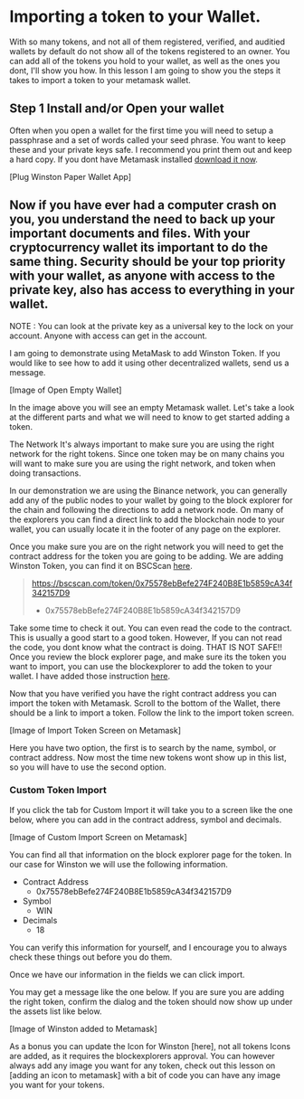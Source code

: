 # Importing a token to your Wallet.

With so many tokens, and not all of them registered, verified, and auditied wallets by default do not show all of the tokens registered to an owner. You can add all of the tokens you hold to your wallet, as well as the ones you dont, I'll show you how. In this lesson I am going to show you the steps it takes to import a token to your metamask wallet. 


## Step 1 Install and/or Open your wallet

Often when you open a wallet for the first time you will need to setup a passphrase and a set of words called your seed phrase. You want to keep these and your private keys safe. I recommend you print them out and keep a hard copy. If you dont have Metamask installed [download it now](https://).

[Plug Winston Paper Wallet App]

Now if you have ever had a computer crash on you, you understand the need to back up your important documents and files. With your cryptocurrency wallet its important to do the same thing. Security should be your top priority with your wallet, as anyone with access to the private key, also has access to everything in your wallet.
---
NOTE :
You can look at the private key as a universal key to the lock on your account. Anyone with access can get in the account.

I am going to demonstrate using MetaMask to add Winston Token. If you would like to see how to add it using other decentralized wallets, send us a message.

[Image of Open Empty Wallet]

In the image above you will see an empty Metamask wallet. Let's take a look at the different parts and what we will need to know to get started adding a token.


The Network
It's always important to make sure you are using the right network for the right tokens. Since one token may be on many chains you will want to make sure you are using the right network, and token when doing transactions.

In our demonstration we are using the Binance network, you can generally add any of the public nodes to your wallet by going to the block explorer for the chain and following the directions to add a network node. On many of the explorers you can find a direct link to add the blockchain node to your wallet, you can usually locate it in the footer of any page on the explorer.

Once you make sure you are on the right network you will need to get the contract address for the token you are going to be adding. We are adding Winston Token,
you can find it on BSCScan [here](https://bscscan.com/token/0x75578ebBefe274F240B8E1b5859cA34f342157D9).
> https://bscscan.com/token/0x75578ebBefe274F240B8E1b5859cA34f342157D9
> * 0x75578ebBefe274F240B8E1b5859cA34f342157D9

Take some time to check it out. You can even read the code to the contract. This is usually a good start to a good token. However, If you can not read the code, you dont know what the contract is doing. THAT IS NOT SAFE!! Once you review the block explorer page, and make sure its the token you want to import, you can use the blockexplorer to add the token to your wallet. I have added those instruction [here](./import-a-token-with-bscscan.md).

Now that you have verified you have the right contract address you can import the token with Metamask. Scroll to the bottom of the Wallet, there should be a link to import a token. Follow the link to the import token screen. 

[Image of Import Token Screen on Metamask]

Here you have two option, the first is to search by the name, symbol, or contract address. Now most the time new tokens wont show up in this list, so you will have to use the second option. 

### Custom Token Import

If you click the tab for Custom Import it will take you to a screen like the one below, where you can add in the contract address, symbol and decimals. 

[Image of Custom Import Screen on Metamask]

You can find all that information on the block explorer page for the token. In our case for Winston we will use the following information.

* Contract Address
  * 0x75578ebBefe274F240B8E1b5859cA34f342157D9
* Symbol
  * WIN
* Decimals
  * 18

You can verify this information for yourself, and I encourage you to always check these things out before you do them.

Once we have our information in the fields we can click import.

You may get a message like the one below. If you are sure you are adding the right token, confirm the dialog and the token should now show up under the assets list like below.

[Image of Winston added to Metamask]


As a bonus you can update the Icon for Winston [here], not all tokens Icons are added, as it requires the blockexplorers approval. You can however always add any image you want for any token, check out this lesson on [adding an icon to metamask] with a bit of code you can have any image you want for your tokens.





